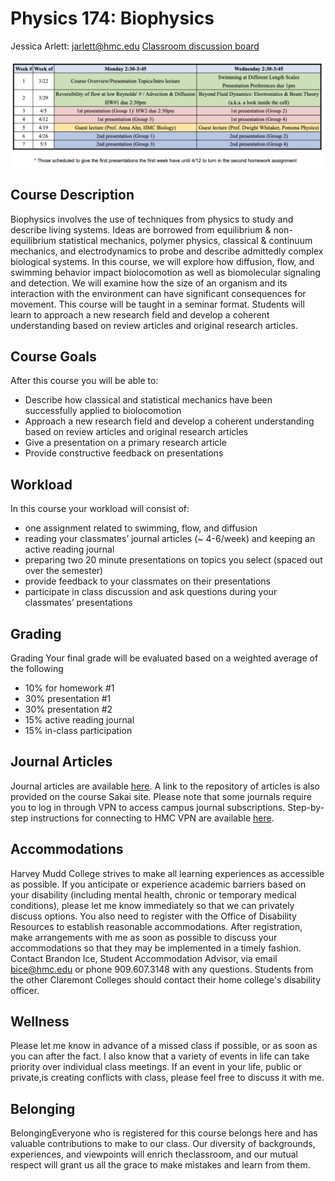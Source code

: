 # Physics 174: Biophysics

Jessica Arlett: jarlett@hmc.edu
[Classroom discussion board](https://join.slack.com/t/g-v0c9269/shared_invite/zt-k4lw8ayu-QAuqdJdQMstuSJ9CYWGRpA)


<img src="images/Schedule.png" alt="schedule" width=600 />

## Course Description

Biophysics involves the use of techniques from physics to study and describe living systems. Ideas are borrowed from equilibrium & non-equilibrium statistical mechanics, polymer physics, classical & continuum mechanics, and electrodynamics to probe and describe admittedly complex biological systems. In this course, we will explore how diffusion, flow, and swimming behavior impact biolocomotion as well as biomolecular signaling and detection. We will examine how the size of an organism and its interaction with the environment can have significant consequences for movement. This course will be taught in a seminar format. Students will learn to approach a new research field and develop a coherent understanding based on review articles and original research articles.

## Course Goals

After this course you will be able to:
+ Describe how classical and statistical mechanics have been successfully applied to
biolocomotion
+ Approach a new research field and develop a coherent understanding based on review articles
and original research articles
+ Give a presentation on a primary research article
+ Provide constructive feedback on presentations

## Workload

In this course your workload will consist of:
+ one assignment related to swimming, flow, and diffusion
+ reading your classmates’ journal articles (~ 4-6/week) and keeping an active reading journal
+ preparing two 20 minute presentations on topics you select (spaced out over the semester)
+ provide feedback to your classmates on their presentations
+ participate in class discussion and ask questions during your classmates’ presentations

## Grading

Grading
Your final grade will be evaluated based on a weighted average of the following
+ 10% for homework #1
+ 30% presentation #1
+ 30% presentation #2
+ 15% active reading journal
+ 15% in-class participation

## Journal Articles
Journal articles are available [here](https://jlarlett.github.io/Ph174/library). A link to the repository of articles is also provided on the course Sakai site. Please note that some journals require you to log in through VPN to access campus journal subscriptions. Step-by-step instructions for connecting to HMC VPN are available [here](https://www.hmc.edu/cis/services/vpn/).

## Accommodations

Harvey Mudd College strives to make all learning experiences as accessible as possible. If you anticipate or experience academic barriers based on your disability (including mental health, chronic or temporary medical conditions), please let me know immediately so that we can privately discuss options. You also need to register with the Office of Disability Resources to establish reasonable accommodations. After registration, make arrangements with me as soon as possible to discuss your accommodations so that they may be implemented in a timely fashion. Contact Brandon Ice, Student Accommodation Advisor, via email bice@hmc.edu or phone 909.607.3148 with any questions. Students from the other Claremont Colleges should contact their home college's disability officer.

## Wellness

Please let me know in advance of a missed class if possible, or as soon as you can after the fact. I also know that a variety of events in life can take priority over individual class meetings. If an event in your life, public or private,is creating conflicts with class, please feel free to discuss it with me.

## Belonging

BelongingEveryone who is registered for this course belongs here and has valuable contributions to make to our class. Our diversity of backgrounds, experiences, and viewpoints will enrich theclassroom, and our mutual respect will grant us all the grace to make mistakes and learn from them.
